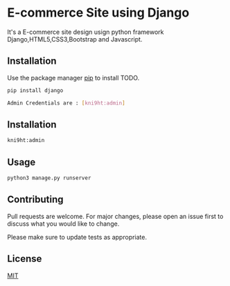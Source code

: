 # E-commerce Site using Django

It's a E-commerce site design usign python framework Django,HTML5,CSS3,Bootstrap and Javascript.

## Installation

Use the package manager [pip](https://pip.pypa.io/en/stable/) to install TODO.

```bash
pip install django

Admin Credentials are : [kni9ht:admin]

```
## Installation
```bash
kni9ht:admin

```

## Usage

```python
python3 manage.py runserver
```

## Contributing
Pull requests are welcome. For major changes, please open an issue first to discuss what you would like to change.

Please make sure to update tests as appropriate.

## License
[MIT](https://choosealicense.com/licenses/mit/)

